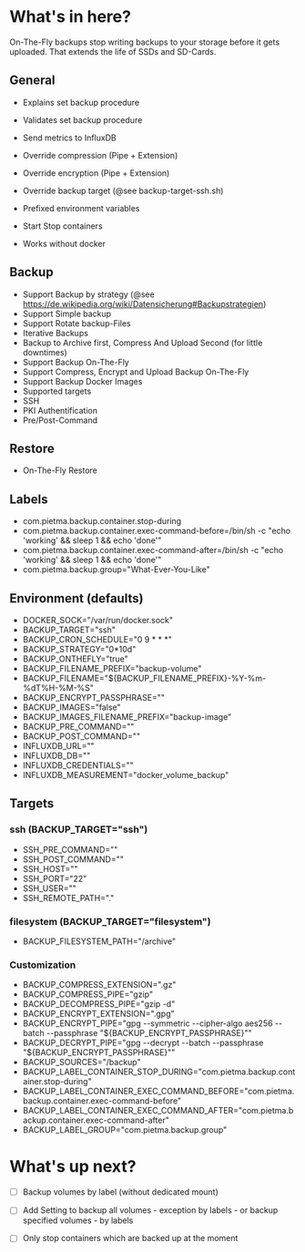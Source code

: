 # What's in here?

On-The-Fly backups stop writing backups to your storage before it gets uploaded. That extends the life of SSDs and SD-Cards.


## General

 - Explains set backup procedure
 - Validates set backup procedure
 - Send metrics to InfluxDB
 - Override compression (Pipe + Extension)
 - Override encryption (Pipe + Extension)
 - Override backup target (@see backup-target-ssh.sh)
 - Prefixed environment variables
 - Start Stop containers
 
 - Works without docker
 
## Backup

 - Support Backup by strategy (@see https://de.wikipedia.org/wiki/Datensicherung#Backupstrategien)
 - Support Simple backup
 - Support Rotate backup-Files
 - Iterative Backups
 - Backup to Archive first, Compress And Upload Second (for little downtimes)
 - Support Backup On-The-Fly
 - Support Compress, Encrypt and Upload Backup On-The-Fly 
 - Support Backup Docker Images
 - Supported targets
  - SSH
   - PKI Authentification
   - Pre/Post-Command
 
## Restore

 - On-The-Fly Restore

## Labels

 - com.pietma.backup.container.stop-during
 - com.pietma.backup.container.exec-command-before=/bin/sh -c "echo 'working' && sleep 1 &&  echo 'done'"
 - com.pietma.backup.container.exec-command-after=/bin/sh -c "echo 'working' && sleep 1 &&  echo 'done'"
 - com.pietma.backup.group="What-Ever-You-Like"
 
## Environment (defaults)

 - DOCKER_SOCK="/var/run/docker.sock"
 - BACKUP_TARGET="ssh"
 - BACKUP_CRON_SCHEDULE="0 9 * * *" 
 - BACKUP_STRATEGY="0*10d"
 - BACKUP_ONTHEFLY="true"
 - BACKUP_FILENAME_PREFIX="backup-volume"
 - BACKUP_FILENAME="${BACKUP_FILENAME_PREFIX}-%Y-%m-%dT%H-%M-%S"
 - BACKUP_ENCRYPT_PASSPHRASE="" 
 - BACKUP_IMAGES="false"
 - BACKUP_IMAGES_FILENAME_PREFIX="backup-image"
 - BACKUP_PRE_COMMAND=""
 - BACKUP_POST_COMMAND=""
 - INFLUXDB_URL=""
 - INFLUXDB_DB=""
 - INFLUXDB_CREDENTIALS=""
 - INFLUXDB_MEASUREMENT="docker_volume_backup"

## Targets
### ssh (BACKUP_TARGET="ssh")

 - SSH_PRE_COMMAND=""
 - SSH_POST_COMMAND=""
 - SSH_HOST=""
 - SSH_PORT="22"
 - SSH_USER=""
 - SSH_REMOTE_PATH="."
 
### filesystem (BACKUP_TARGET="filesystem")

 - BACKUP_FILESYSTEM_PATH="/archive"

### Customization

 - BACKUP_COMPRESS_EXTENSION=".gz"
 - BACKUP_COMPRESS_PIPE="gzip"
 - BACKUP_DECOMPRESS_PIPE="gzip -d"
 - BACKUP_ENCRYPT_EXTENSION=".gpg"
 - BACKUP_ENCRYPT_PIPE="gpg --symmetric --cipher-algo aes256 --batch --passphrase \"${BACKUP_ENCRYPT_PASSPHRASE}\""
 - BACKUP_DECRYPT_PIPE="gpg --decrypt --batch --passphrase \"${BACKUP_ENCRYPT_PASSPHRASE}\""
 - BACKUP_SOURCES="/backup"
 - BACKUP_LABEL_CONTAINER_STOP_DURING="com.pietma.backup.container.stop-during"
 - BACKUP_LABEL_CONTAINER_EXEC_COMMAND_BEFORE="com.pietma.backup.container.exec-command-before"
 - BACKUP_LABEL_CONTAINER_EXEC_COMMAND_AFTER="com.pietma.backup.container.exec-command-after"
 - BACKUP_LABEL_GROUP="com.pietma.backup.group"		
 
 # What's up next?
  - [ ] Backup volumes by label (without dedicated mount)
   - [ ] Add Setting to backup all volumes - exception by labels - or backup specified volumes - by labels
  - [ ] Only stop containers which are backed up at the moment
  
  
  